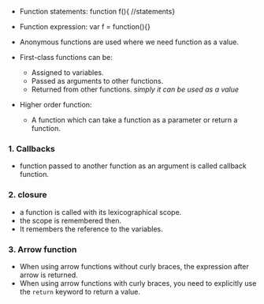 
- Function statements: function f(){ //statements}
- Function expression: var f = function(){}
- Anonymous functions are used where we need function as a value.
- First-class functions can be: 
	- Assigned to variables.
	- Passed as arguments to other functions.
	- Returned from other functions.
	*simply it can be used as a value*

- Higher order function:
	- A function which can take a function as a parameter or return a function.
### 1. Callbacks
- function passed to another function as an argument is called callback function.

### 2. closure
- a function is called with its lexicographical scope.
- the scope is remembered then.
- It remembers the reference to the variables.

### 3. Arrow function
- When using arrow functions without curly braces, the expression after arrow is returned.
- When using arrow functions with curly braces, you need to explicitly use the `return` keyword to return a value.